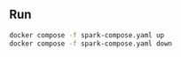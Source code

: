## Run
```bash
docker compose -f spark-compose.yaml up
docker compose -f spark-compose.yaml down
```
